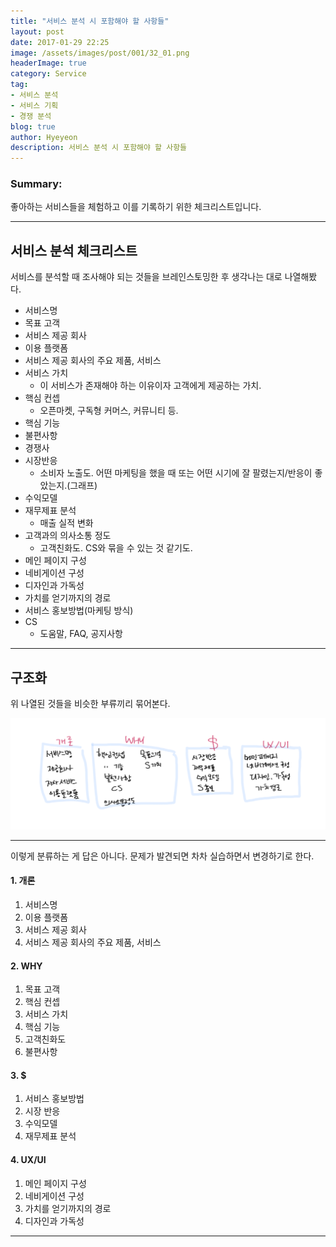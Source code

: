 ```yaml
---
title: "서비스 분석 시 포함해야 할 사항들"
layout: post
date: 2017-01-29 22:25
image: /assets/images/post/001/32_01.png
headerImage: true
category: Service
tag:
- 서비스 분석
- 서비스 기획
- 경쟁 분석
blog: true
author: Hyeyeon
description: 서비스 분석 시 포함해야 할 사항들
---
```


### Summary:

좋아하는 서비스들을 체험하고 이를 기록하기 위한 체크리스트입니다.

---


## 서비스 분석 체크리스트

서비스를 분석할 때 조사해야 되는 것들을 브레인스토밍한 후 생각나는 대로 나열해봤다.

* 서비스명
* 목표 고객
* 서비스 제공 회사
* 이용 플랫폼
* 서비스 제공 회사의 주요 제품, 서비스
* 서비스 가치
  * 이 서비스가 존재해야 하는 이유이자 고객에게 제공하는 가치.
* 핵심 컨셉
  * 오픈마켓, 구독형 커머스, 커뮤니티 등.
* 핵심 기능
* 불편사항
* 경쟁사
* 시장반응
  * 소비자 노출도. 어떤 마케팅을 했을 때 또는 어떤 시기에 잘 팔렸는지/반응이 좋았는지.(그래프)
* 수익모델
* 재무제표 분석
  * 매출 실적 변화
* 고객과의 의사소통 정도
  * 고객친화도. CS와 묶을 수 있는 것 같기도.
* 메인 페이지 구성
* 네비게이션 구성
* 디자인과 가독성
* 가치를 얻기까지의 경로
* 서비스 홍보방법(마케팅 방식)
* CS
  * 도움말, FAQ, 공지사항

---

## 구조화

위 나열된 것들을 비슷한 부류끼리 묶어본다.

![pic1](/assets/images/post/001/32_01.png)

---

이렇게 분류하는 게 답은 아니다. 문제가 발견되면 차차 실습하면서 변경하기로 한다.

#### 1. 개론

  1. 서비스명
  2. 이용 플랫폼
  3. 서비스 제공 회사
  4. 서비스 제공 회사의 주요 제품, 서비스

#### 2. WHY

  1. 목표 고객
  2. 핵심 컨셉
  3. 서비스 가치
  4. 핵심 기능
  5. 고객친화도
  6. 불편사항

#### 3. $

  1. 서비스 홍보방법
  2. 시장 반응
  3. 수익모델
  4. 재무제표 분석

#### 4. UX/UI

  1. 메인 페이지 구성
  2. 네비게이션 구성
  3. 가치를 얻기까지의 경로
  4. 디자인과 가독성

---
